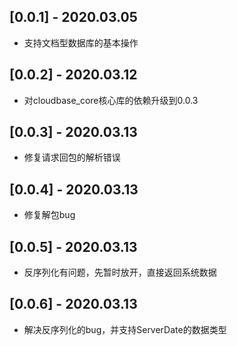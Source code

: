 ## [0.0.1] - 2020.03.05

* 支持文档型数据库的基本操作

## [0.0.2] - 2020.03.12

* 对cloudbase_core核心库的依赖升级到0.0.3

## [0.0.3] - 2020.03.13

* 修复请求回包的解析错误

## [0.0.4] - 2020.03.13

* 修复解包bug

## [0.0.5] - 2020.03.13

* 反序列化有问题，先暂时放开，直接返回系统数据

## [0.0.6] - 2020.03.13

* 解决反序列化的bug，并支持ServerDate的数据类型